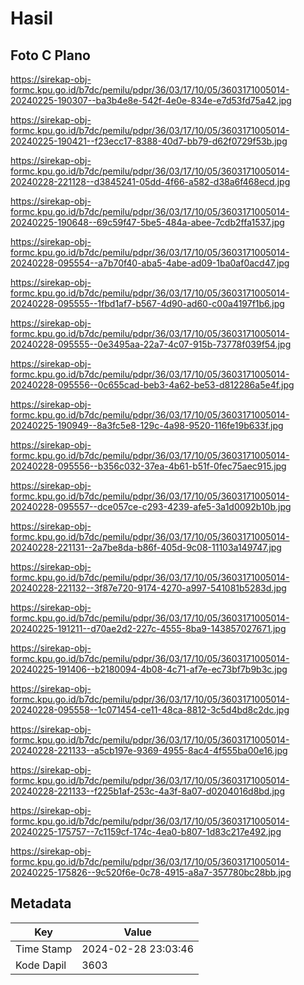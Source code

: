 # Hasil

## Foto C Plano

https://sirekap-obj-formc.kpu.go.id/b7dc/pemilu/pdpr/36/03/17/10/05/3603171005014-20240225-190307--ba3b4e8e-542f-4e0e-834e-e7d53fd75a42.jpg

https://sirekap-obj-formc.kpu.go.id/b7dc/pemilu/pdpr/36/03/17/10/05/3603171005014-20240225-190421--f23ecc17-8388-40d7-bb79-d62f0729f53b.jpg

https://sirekap-obj-formc.kpu.go.id/b7dc/pemilu/pdpr/36/03/17/10/05/3603171005014-20240228-221128--d3845241-05dd-4f66-a582-d38a6f468ecd.jpg

https://sirekap-obj-formc.kpu.go.id/b7dc/pemilu/pdpr/36/03/17/10/05/3603171005014-20240225-190648--69c59f47-5be5-484a-abee-7cdb2ffa1537.jpg

https://sirekap-obj-formc.kpu.go.id/b7dc/pemilu/pdpr/36/03/17/10/05/3603171005014-20240228-095554--a7b70f40-aba5-4abe-ad09-1ba0af0acd47.jpg

https://sirekap-obj-formc.kpu.go.id/b7dc/pemilu/pdpr/36/03/17/10/05/3603171005014-20240228-095555--1fbd1af7-b567-4d90-ad60-c00a4197f1b6.jpg

https://sirekap-obj-formc.kpu.go.id/b7dc/pemilu/pdpr/36/03/17/10/05/3603171005014-20240228-095555--0e3495aa-22a7-4c07-915b-73778f039f54.jpg

https://sirekap-obj-formc.kpu.go.id/b7dc/pemilu/pdpr/36/03/17/10/05/3603171005014-20240228-095556--0c655cad-beb3-4a62-be53-d812286a5e4f.jpg

https://sirekap-obj-formc.kpu.go.id/b7dc/pemilu/pdpr/36/03/17/10/05/3603171005014-20240225-190949--8a3fc5e8-129c-4a98-9520-116fe19b633f.jpg

https://sirekap-obj-formc.kpu.go.id/b7dc/pemilu/pdpr/36/03/17/10/05/3603171005014-20240228-095556--b356c032-37ea-4b61-b51f-0fec75aec915.jpg

https://sirekap-obj-formc.kpu.go.id/b7dc/pemilu/pdpr/36/03/17/10/05/3603171005014-20240228-095557--dce057ce-c293-4239-afe5-3a1d0092b10b.jpg

https://sirekap-obj-formc.kpu.go.id/b7dc/pemilu/pdpr/36/03/17/10/05/3603171005014-20240228-221131--2a7be8da-b86f-405d-9c08-11103a149747.jpg

https://sirekap-obj-formc.kpu.go.id/b7dc/pemilu/pdpr/36/03/17/10/05/3603171005014-20240228-221132--3f87e720-9174-4270-a997-541081b5283d.jpg

https://sirekap-obj-formc.kpu.go.id/b7dc/pemilu/pdpr/36/03/17/10/05/3603171005014-20240225-191211--d70ae2d2-227c-4555-8ba9-143857027671.jpg

https://sirekap-obj-formc.kpu.go.id/b7dc/pemilu/pdpr/36/03/17/10/05/3603171005014-20240225-191406--b2180094-4b08-4c71-af7e-ec73bf7b9b3c.jpg

https://sirekap-obj-formc.kpu.go.id/b7dc/pemilu/pdpr/36/03/17/10/05/3603171005014-20240228-095558--1c071454-ce11-48ca-8812-3c5d4bd8c2dc.jpg

https://sirekap-obj-formc.kpu.go.id/b7dc/pemilu/pdpr/36/03/17/10/05/3603171005014-20240228-221133--a5cb197e-9369-4955-8ac4-4f555ba00e16.jpg

https://sirekap-obj-formc.kpu.go.id/b7dc/pemilu/pdpr/36/03/17/10/05/3603171005014-20240228-221133--f225b1af-253c-4a3f-8a07-d0204016d8bd.jpg

https://sirekap-obj-formc.kpu.go.id/b7dc/pemilu/pdpr/36/03/17/10/05/3603171005014-20240225-175757--7c1159cf-174c-4ea0-b807-1d83c217e492.jpg

https://sirekap-obj-formc.kpu.go.id/b7dc/pemilu/pdpr/36/03/17/10/05/3603171005014-20240225-175826--9c520f6e-0c78-4915-a8a7-357780bc28bb.jpg


## Metadata

| Key        | Value               |
| ---------- | ------------------- |
| Time Stamp | 2024-02-28 23:03:46 |
| Kode Dapil | 3603                |



